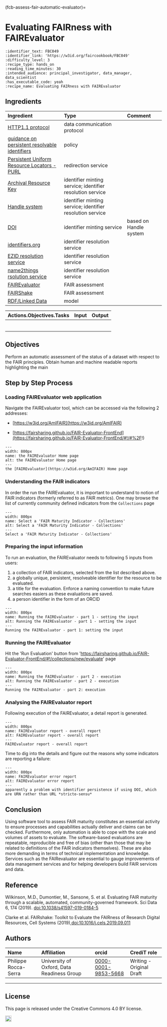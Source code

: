 (fcb-assess-fair-automatic-evaluator)=
# Evaluating FAIRness with FAIREvaluator


````{panels_fairplus}
:identifier_text: FBC049
:identifier_link: 'https://w3id.org/faircookbook/FBC049'
:difficulty_level: 3
:recipe_type: hands_on
:reading_time_minutes: 30
:intended_audience: principal_investigator, data_manager, data_scientist  
:has_executable_code: yeah
:recipe_name: Evaluating FAIRness with FAIREvaluator
```` 

<!-- ----

````{panels}
:container: container-lg pb-3
:column: col-lg-3 col-md-4 col-sm-6 col-xs-12 p-1
:card: rounded

<i class="fa fa-qrcode fa-2x" style="color:#7e0038;"></i>
^^^
<h4><b>Recipe metadata</b></h4>
 identifier: <a href="">RX.X</a> 
 version: <a href="">v1.0</a>

---
<i class="fa fa-fire fa-2x" style="color:#7e0038;"></i>
^^^
<h4><b>Difficulty level</b></h4>
<i class="fa fa-fire fa-lg" style="color:#7e0038;"></i>
<i class="fa fa-fire fa-lg" style="color:#7e0038;"></i>
<i class="fa fa-fire fa-lg" style="color:#7e0038;"></i>
<i class="fa fa-fire fa-lg" style="color:lightgrey"></i>
<i class="fa fa-fire fa-lg" style="color:lightgrey"></i>

---
<i class="fas fa-clock fa-2x" style="color:#7e0038;"></i>
^^^
<h4><b>Reading Time</b></h4>
<i class="fa fa-clock fa-lg" style="color:#7e0038;"></i> 15 minutes
<h4><b>Recipe Type</b></h4>
<i class="fa fa-laptop fa-lg" style="color:#7e0038;"></i> Hands-on
<h4><b>Executable Code</b></h4>
<i class="fa fa-play-circle fa-lg" style="color:#7e0038;"></i> Yes

---
<i class="fa fa-users fa-2x" style="color:#7e0038;"></i>
^^^
<h4><b>Intended Audience</b></h4>
<p><i class="fa fa-user-md fa-lg" style="color:#7e0038;"></i> Principal Investigator</p>
<p><i class="fa fa-database fa-lg" style="color:#7e0038;"></i> Data Manager</p>
<p><i class="fa fa-wrench fa-lg" style="color:#7e0038;"></i> Data Scientist</p>
````
 -->


## Ingredients
	
| Ingredient | Type| Comment|
|:-----| :----|:-----|
|[HTTP1.1 protocol](https://tools.ietf.org/html/rfc2616)| data communication protocol | |
|[guidance on persistent resolvable identifiers](https://www.gov.uk/government/publications/open-standards-for-government/persistent-resolvable-identifiers)| policy| |
|[Persistent Uniform Resource Locators - PURL](https://archive.org/services/purl/)|redirection service| |
|[Archival Resource Key](https://n2t.net/e/ark_ids.html)| identifier minting service; identifier resolution service| |
|[Handle system](http://www.rfc-editor.org/rfc/rfc3650.txt)|identifier minting service; identifier resolution service| |
|[DOI](https://doi.org/)| identifier minting service| based on Handle system |
|[identifiers.org](https://identifiers.org/)|identifier resolution service||
|[EZID resolution service](https://ezid.cdlib.org/)|identifier resolution service||
|[name2things rsolution service](http://n2t.net/)|identifier resolution service||
|[FAIREvaluator](https://W3id.org/AmIFAIR)|FAIR assessment||
|[FAIRShake](https://fairshake.cloud/)| FAIR assessment||
|[RDF/Linked Data](https://www.w3.org/standards/semanticweb/data)| model | |



| Actions.Objectives.Tasks  | Input | Output  |
| :------------- | :------------- | :------------- |
| []()  | []() | []() |
| []()  | []() | []() |
| []()  | []() | []() |
| []()  | []() | []() |
| []()  | []() | []() |
| []()  | []() | []() |

        

## Objectives

Perform an automatic assessment of the status of a dataset with respect to the FAIR principles.
Obtain human and machine readable reports highlighting the main 

## Step by Step Process

### Loading FAIREvaluator web application 
     
Navigate the FAIREvaluator tool, which can be accessed via the following 2 addresses:

- [https://w3id.org/AmIFAIR](https://w3id.org/AmIFAIR)

- [https://fairsharing.github.io/FAIR-Evaluator-FrontEnd](https://fairsharing.github.io/FAIR-Evaluator-FrontEnd/#!/#%2F!)


<!-- ![the FAIREvaluator Home page](./assets/fair-eval-img1.png) -->

```{figure} ./assets/fair-eval-img1.png
---
width: 800px
name: the FAIREvaluator Home page
alt: the FAIREvaluator Home page
---
the [FAIREvaluator](https://w3id.org/AmIFAIR) Home page
```



### Understanding the FAIR indicators

In order the run the FAIREvaluator, it is important to understand to notion of FAIR indicators (formerly referred to as FAIR metrics).
One may browse the list of currently community defined indicators from the `Collections` page 

<!-- ![Select a 'FAIR Maturity Indicator - Collections'](./assets/fair-eval-img2.png)  -->

```{figure} ./assets/fair-eval-img2.png
---
width: 800px
name: Select a 'FAIR Maturity Indicator - Collections'
alt: Select a 'FAIR Maturity Indicator - Collections'
---
Select a 'FAIR Maturity Indicator - Collections'
```    

### Preparing the input information

To run an evaluation, the FAIREvaluator needs to following 5 inputs from users:

1. a collection of FAIR indicators, selected from the list described above.
2. a globally unique, persistent, resolveable identifier for the resource to be evaluated.
3. a title for the evaluation. Enforce a naming convention to make future searches easiers as these evaluations are saved.
4. a person identifier in the form of an ORCID

<!-- ![Running the FAIREvaluator - part 1: setting the input](./assets/fair-eval-img4.png) -->

```{figure} ./assets/fair-eval-img4.png
---
width: 800px
name: Running the FAIREvaluator - part 1 - setting the input
alt: Running the FAIREvaluator - part 1 - setting the input
---
Running the FAIREvaluator - part 1: setting the input
```

### Running the FAIREvaluator

Hit the 'Run Evaluation' button from 'https://fairsharing.github.io/FAIR-Evaluator-FrontEnd/#!/collections/new/evaluate' page


<!-- ![Running the FAIREvaluator - part 2: execution ](./assets/fair-eval-img5.png) -->

```{figure} ./assets/fair-eval-img5.png
---
width: 800px
name: Running the FAIREvaluator - part 2 - execution
alt: Running the FAIREvaluator - part 2 - execution
---
Running the FAIREvaluator - part 2: execution
```

     
### Analysing the FAIREvaluator report

Following execution of the FAIREvaluator, a detail report is generated.

<!-- ![FAIREvaluator report - overall report ](./assets/fair-eval-img6.png) -->

```{figure} ./assets/fair-eval-img6.png
---
width: 800px
name: FAIREvaluator report - overall report
alt: FAIREvaluator report - overall report
---
FAIREvaluator report - overall report
```

Time to dig into the details and figure out the reasons why some indicators are reporting a failure:

<!-- ![apparently a problem with identifier persistence if using DOI, which are URN rather than URL *stricto-sensu*](./assets/fair-eval-img7.png) -->

```{figure} ./assets/fair-eval-img7.png
---
width: 800px
name: FAIREvaluator error report 
alt: FAIREvaluator error report
---
apparently a problem with identifier persistence if using DOI, which are URN rather than URL *stricto-sensu*
```

## Conclusion

Using software tool to assess FAIR maturity constitutes an essential activity to ensure processes and capabilities actually deliver and claims can be checked.
Furthermore, only automation is able to cope with the scale and volumes of assets to evaluate.
The software-based evaluations are repeatable, reproducible and free of bias (other than those that may be related to definitions of the FAIR indicators themselves).
These are also more demanding in terms of technical implementation and knowledge.
Services such as the FAIRevaluator are essential to gauge improvements of data management services and for helping developers build FAIR services and data.






## Reference

Wilkinson, M.D., Dumontier, M., Sansone, S. et al. Evaluating FAIR maturity through a scalable, automated, community-governed framework. Sci Data 6, 174 (2019). [doi:10.1038/s41597-019-0184-5](https://doi.org/10.1038/s41597-019-0184-5)

Clarke et al. FAIRshake: Toolkit to Evaluate the FAIRness of Research Digital Resources, Cell Systems (2019),[doi:10.1016/j.cels.2019.09.011](https://doi.org/10.1016/j.cels.2019.09.011)



## Authors

| Name | Affiliation  | orcid | CrediT role  |
| :------------- | :------------- | :------------- |:------------- |
| Philippe Rocca-Serra |  University of Oxford, Data Readiness Group| [0000-0001-9853-5668](https://orcid.org/orcid.org/0000-0001-9853-5668) | Writing - Original Draft | 

___

## License

This page is released under the Creative Commons 4.0 BY license.

<a href="https://creativecommons.org/licenses/by/4.0/"><img src="https://mirrors.creativecommons.org/presskit/buttons/80x15/png/by.png" height="20"/></a>